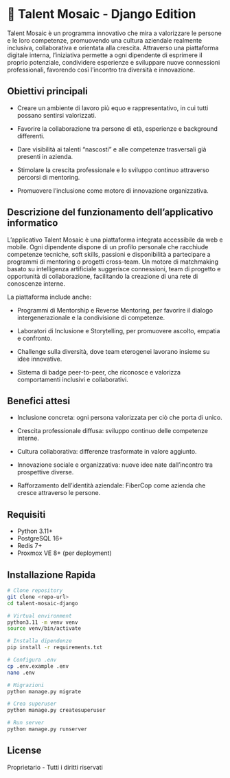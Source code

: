 # 🎯 Talent Mosaic - Django Edition

Talent Mosaic è un programma innovativo che mira a valorizzare le persone e le loro competenze, promuovendo una cultura aziendale realmente inclusiva, collaborativa e orientata alla crescita.
Attraverso una piattaforma digitale interna, l’iniziativa permette a ogni dipendente di esprimere il proprio potenziale, condividere esperienze e sviluppare nuove connessioni professionali, favorendo così l’incontro tra diversità e innovazione.

## Obiettivi principali

- Creare un ambiente di lavoro più equo e rappresentativo, in cui tutti possano sentirsi valorizzati.

- Favorire la collaborazione tra persone di età, esperienze e background differenti.

- Dare visibilità ai talenti “nascosti” e alle competenze trasversali già presenti in azienda.

- Stimolare la crescita professionale e lo sviluppo continuo attraverso percorsi di mentoring.

- Promuovere l’inclusione come motore di innovazione organizzativa.

## Descrizione del funzionamento dell’applicativo informatico

L’applicativo Talent Mosaic è una piattaforma integrata accessibile da web e mobile.
Ogni dipendente dispone di un profilo personale che racchiude competenze tecniche, soft skills, passioni e disponibilità a partecipare a programmi di mentoring o progetti cross-team.
Un motore di matchmaking basato su intelligenza artificiale suggerisce connessioni, team di progetto e opportunità di collaborazione, facilitando la creazione di una rete di conoscenze interne.

La piattaforma include anche:

- Programmi di Mentorship e Reverse Mentoring, per favorire il dialogo intergenerazionale e la condivisione di competenze.

- Laboratori di Inclusione e Storytelling, per promuovere ascolto, empatia e confronto.

- Challenge sulla diversità, dove team eterogenei lavorano insieme su idee innovative.

- Sistema di badge peer-to-peer, che riconosce e valorizza comportamenti inclusivi e collaborativi.

## Benefici attesi

- Inclusione concreta: ogni persona valorizzata per ciò che porta di unico.

- Crescita professionale diffusa: sviluppo continuo delle competenze interne.

- Cultura collaborativa: differenze trasformate in valore aggiunto.

- Innovazione sociale e organizzativa: nuove idee nate dall’incontro tra prospettive diverse.

- Rafforzamento dell’identità aziendale: FiberCop come azienda che cresce attraverso le persone.


## Requisiti

- Python 3.11+
- PostgreSQL 16+
- Redis 7+
- Proxmox VE 8+ (per deployment)

## Installazione Rapida
```bash
# Clone repository
git clone <repo-url>
cd talent-mosaic-django

# Virtual environment
python3.11 -m venv venv
source venv/bin/activate

# Installa dipendenze
pip install -r requirements.txt

# Configura .env
cp .env.example .env
nano .env

# Migrazioni
python manage.py migrate

# Crea superuser
python manage.py createsuperuser

# Run server
python manage.py runserver
```

## License

Proprietario - Tutti i diritti riservati
